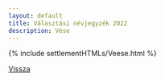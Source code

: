 ```yaml
---
layout: default
title: Választási névjegyzék 2022
description: Vése
---
```


{% include settlementHTMLs/Veese.html %}

[Vissza](../)